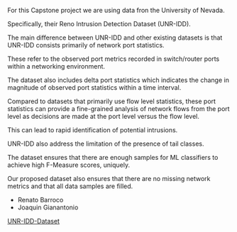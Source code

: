 

For this Capstone project we are using data fron the University of Nevada.

Specifically, their Reno Intrusion Detection Dataset (UNR-IDD).

The main difference between UNR-IDD and other existing datasets is that UNR-IDD consists primarily of network port statistics.

These refer to the observed port metrics recorded in switch/router ports within a networking environment.

The dataset also includes delta port statistics which indicates the change in magnitude of observed port statistics within a time interval.

Compared to datasets that primarily use flow level statistics, these port statistics can provide a fine-grained analysis of network flows from the port level as decisions are made at the port level versus the flow level.

This can lead to rapid identification of potential intrusions.

UNR-IDD also address the limitation of the presence of tail classes.

The dataset ensures that there are enough samples for ML classifiers to achieve high F-Measure scores, uniquely.

Our proposed dataset also ensures that there are no missing network metrics and that all data samples are filled.

* Renato Barroco
* Joaquin Gianantonio

[UNR-IDD-Dataset](https://www.tapadhirdas.com/unr-idd-dataset)
